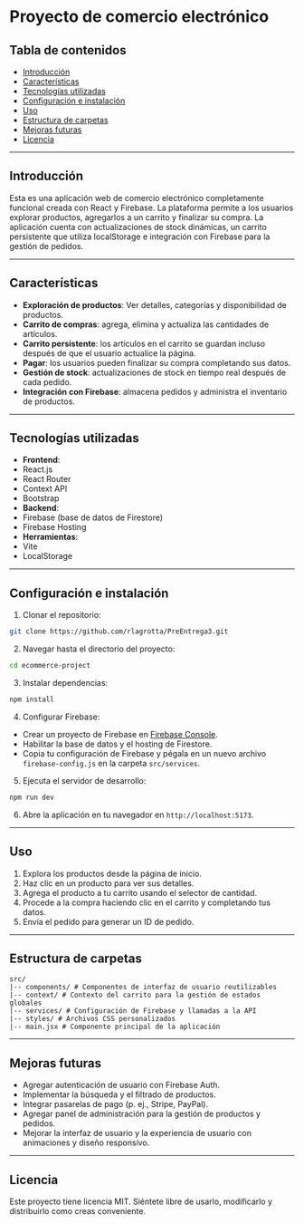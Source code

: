 # Proyecto de comercio electrónico

## Tabla de contenidos
- [Introducción](#introducción)
- [Características](#características)
- [Tecnologías utilizadas](#tecnologías-utilizadas)
- [Configuración e instalación](#configuración-e-instalación)
- [Uso](#uso)
- [Estructura de carpetas](#estructura-de-carpetas)
- [Mejoras futuras](#mejoras-futuras)
- [Licencia](#licencia)

---

## Introducción
Esta es una aplicación web de comercio electrónico completamente funcional creada con React y Firebase. La plataforma permite a los usuarios explorar productos, agregarlos a un carrito y finalizar su compra. La aplicación cuenta con actualizaciones de stock dinámicas, un carrito persistente que utiliza localStorage e integración con Firebase para la gestión de pedidos.

---

## Características
- **Exploración de productos**: Ver detalles, categorías y disponibilidad de productos.
- **Carrito de compras**: agrega, elimina y actualiza las cantidades de artículos.
- **Carrito persistente**: los artículos en el carrito se guardan incluso después de que el usuario actualice la página.
- **Pagar**: los usuarios pueden finalizar su compra completando sus datos.
- **Gestión de stock**: actualizaciones de stock en tiempo real después de cada pedido.
- **Integración con Firebase**: almacena pedidos y administra el inventario de productos.

---

## Tecnologías utilizadas
- **Frontend**:
- React.js
- React Router
- Context API
- Bootstrap
- **Backend**:
- Firebase (base de datos de Firestore)
- Firebase Hosting
- **Herramientas**:
- Vite
- LocalStorage

---

## Configuración e instalación

1. Clonar el repositorio:
```bash
git clone https://github.com/rlagrotta/PreEntrega3.git
```

2. Navegar hasta el directorio del proyecto:
```bash
cd ecommerce-project
```

3. Instalar dependencias:
```bash
npm install
```

4. Configurar Firebase:
- Crear un proyecto de Firebase en [Firebase Console](https://console.firebase.google.com/).
- Habilitar la base de datos y el hosting de Firestore.
- Copia tu configuración de Firebase y pégala en un nuevo archivo `firebase-config.js` en la carpeta `src/services`.

5. Ejecuta el servidor de desarrollo:
```bash
npm run dev
```

6. Abre la aplicación en tu navegador en `http://localhost:5173`.

---

## Uso
1. Explora los productos desde la página de inicio.
2. Haz clic en un producto para ver sus detalles.
3. Agrega el producto a tu carrito usando el selector de cantidad.
4. Procede a la compra haciendo clic en el carrito y completando tus datos.
5. Envía el pedido para generar un ID de pedido.

---

## Estructura de carpetas
```
src/
|-- components/ # Componentes de interfaz de usuario reutilizables
|-- context/ # Contexto del carrito para la gestión de estados globales
|-- services/ # Configuración de Firebase y llamadas a la API
|-- styles/ # Archivos CSS personalizados
|-- main.jsx # Componente principal de la aplicación
```

---

## Mejoras futuras
- Agregar autenticación de usuario con Firebase Auth.
- Implementar la búsqueda y el filtrado de productos.
- Integrar pasarelas de pago (p. ej., Stripe, PayPal).
- Agregar panel de administración para la gestión de productos y pedidos.
- Mejorar la interfaz de usuario y la experiencia de usuario con animaciones y diseño responsivo.

---

## Licencia
Este proyecto tiene licencia MIT. Siéntete libre de usarlo, modificarlo y distribuirlo como creas conveniente.